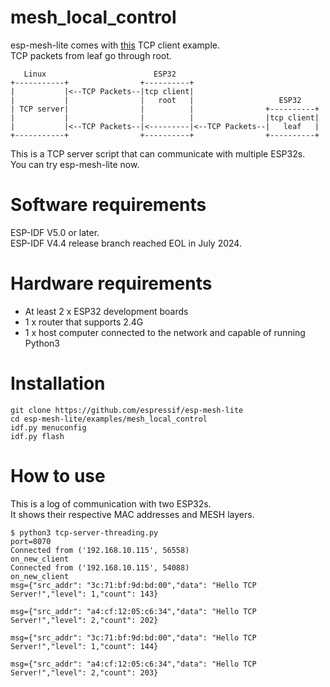 # mesh_local_control
esp-mesh-lite comes with [this](https://github.com/espressif/esp-mesh-lite/tree/master/examples/mesh_local_control) TCP client example.   
TCP packets from leaf go through root.   
```
   Linux                        ESP32
+-----------+                +----------+
|           |<--TCP Packets--|tcp client|
|           |                |   root   |                   ESP32
| TCP server|                |          |                +----------+
|           |                |          |                |tcp client|
|           |<--TCP Packets--|<---------|<--TCP Packets--|   leaf   |
+-----------+                +----------+                +----------+
```
This is a TCP server script that can communicate with multiple ESP32s.   
You can try esp-mesh-lite now.   

# Software requirements
ESP-IDF V5.0 or later.   
ESP-IDF V4.4 release branch reached EOL in July 2024.   

# Hardware requirements
- At least 2 x ESP32 development boards
- 1 x router that supports 2.4G
- 1 x host computer connected to the network and capable of running Python3

# Installation
```
git clone https://github.com/espressif/esp-mesh-lite
cd esp-mesh-lite/examples/mesh_local_control
idf.py menuconfig
idf.py flash
```


# How to use
This is a log of communication with two ESP32s.   
It shows their respective MAC addresses and MESH layers.   
```
$ python3 tcp-server-threading.py
port=8070
Connected from ('192.168.10.115', 56558)
on_new_client
Connected from ('192.168.10.115', 54088)
on_new_client
msg={"src_addr": "3c:71:bf:9d:bd:00","data": "Hello TCP Server!","level": 1,"count": 143}

msg={"src_addr": "a4:cf:12:05:c6:34","data": "Hello TCP Server!","level": 2,"count": 202}

msg={"src_addr": "3c:71:bf:9d:bd:00","data": "Hello TCP Server!","level": 1,"count": 144}

msg={"src_addr": "a4:cf:12:05:c6:34","data": "Hello TCP Server!","level": 2,"count": 203}
```

